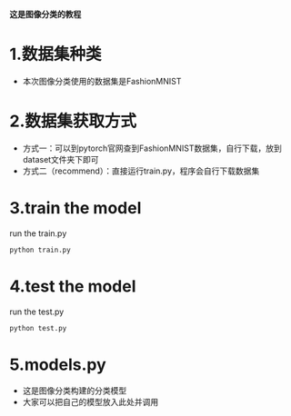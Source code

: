 **这是图像分类的教程**
# 1.数据集种类
- 本次图像分类使用的数据集是FashionMNIST
# 2.数据集获取方式
- 方式一：可以到pytorch官网查到FashionMNIST数据集，自行下载，放到dataset文件夹下即可
- 方式二（recommend）：直接运行train.py，程序会自行下载数据集

# 3.train the model
run the train.py
```Python
python train.py
```

# 4.test the model
run the test.py
```Python
python test.py
```
# 5.models.py
- 这是图像分类构建的分类模型
- 大家可以把自己的模型放入此处并调用
